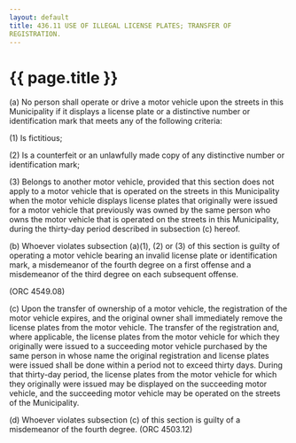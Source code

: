 ```yaml
---
layout: default 
title: 436.11 USE OF ILLEGAL LICENSE PLATES; TRANSFER OF
REGISTRATION.
---
```


{{ page.title }}
================

​(a) No person shall operate or drive a motor vehicle upon the streets
in this Municipality if it displays a license plate or a distinctive
number or identification mark that meets any of the following criteria:

​(1) Is fictitious;

​(2) Is a counterfeit or an unlawfully made copy of any distinctive
number or identification mark;

​(3) Belongs to another motor vehicle, provided that this section does
not apply to a motor vehicle that is operated on the streets in this
Municipality when the motor vehicle displays license plates that
originally were issued for a motor vehicle that previously was owned by
the same person who owns the motor vehicle that is operated on the
streets in this Municipality, during the thirty-day period described in
subsection (c) hereof.

​(b) Whoever violates subsection (a)(1), (2) or (3) of this section is
guilty of operating a motor vehicle bearing an invalid license plate or
identification mark, a misdemeanor of the fourth degree on a first
offense and a misdemeanor of the third degree on each subsequent
offense.

(ORC 4549.08)

​(c) Upon the transfer of ownership of a motor vehicle, the registration
of the motor vehicle expires, and the original owner shall immediately
remove the license plates from the motor vehicle. The transfer of the
registration and, where applicable, the license plates from the motor
vehicle for which they originally were issued to a succeeding motor
vehicle purchased by the same person in whose name the original
registration and license plates were issued shall be done within a
period not to exceed thirty days. During that thirty-day period, the
license plates from the motor vehicle for which they originally were
issued may be displayed on the succeeding motor vehicle, and the
succeeding motor vehicle may be operated on the streets of the
Municipality.

​(d) Whoever violates subsection (c) of this section is guilty of a
misdemeanor of the fourth degree. (ORC 4503.12)
